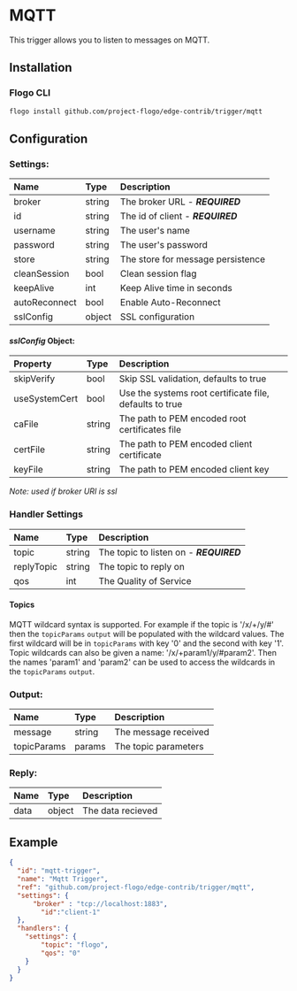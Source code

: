 <!--
title: MQTT
weight: 4705
-->
# MQTT
This trigger allows you to listen to messages on MQTT.

## Installation

### Flogo CLI
```bash
flogo install github.com/project-flogo/edge-contrib/trigger/mqtt
```

## Configuration

### Settings:
| Name          | Type   | Description
| :---          | :---   | :---
| broker        | string | The broker URL - ***REQUIRED***
| id            | string | The id of client - ***REQUIRED***
| username      | string | The user's name
| password      | string | The user's password
| store         | string | The store for message persistence
| cleanSession  | bool   | Clean session flag
| keepAlive     | int    | Keep Alive time in seconds
| autoReconnect | bool   | Enable Auto-Reconnect
| sslConfig     | object | SSL configuration

 #### *sslConfig* Object:
 | Property      | Type   | Description
 |:---           | :---   | :---     
 | skipVerify    | bool   | Skip SSL validation, defaults to true
 | useSystemCert | bool   | Use the systems root certificate file, defaults to true
 | caFile        | string | The path to PEM encoded root certificates file
 | certFile      | string | The path to PEM encoded client certificate
 | keyFile       | string | The path to PEM encoded client key

 *Note: used if broker URI is ssl*

### Handler Settings
| Name       | Type   | Description
| :---       | :---   | :---
| topic      | string | The topic to listen on - ***REQUIRED***
| replyTopic | string | The topic to reply on   
| qos        | int    | The Quality of Service

#### Topics
MQTT wildcard syntax is supported. For example if the topic is '/x/+/y/#' then the `topicParams` `output` will be populated with the wildcard values. The first wildcard will be in `topicParams` with key '0' and the second with key '1'. Topic wildcards can also be given a name: '/x/+param1/y/#param2'. Then the names 'param1' and 'param2' can be used to access the wildcards in the `topicParams` `output`.

### Output:

| Name        | Type   | Description
| :---        | :---   | :---
| message     | string | The message received
| topicParams | params | The topic parameters

### Reply:

| Name  | Type   | Description
| :---  | :---   | :---
| data  | object | The data recieved

## Example

```json
{
  "id": "mqtt-trigger",
  "name": "Mqtt Trigger",
  "ref": "github.com/project-flogo/edge-contrib/trigger/mqtt",
  "settings": {
      "broker" : "tcp://localhost:1883",
     	"id":"client-1"
  },
  "handlers": {
    "settings": {
    	"topic": "flogo",
    	"qos": "0"
    }
  }
}
```
